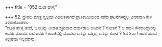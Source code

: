 +++
title = "052 ದೂತ ಹೇಳೈ"

+++
52. ದ್ರೌಪದಿ ಮಾತ್ರ ಸ್ವಲ್ಪವೂ ವಿಚಲಿತಳಾಗದೆ ಪ್ರಾತಿಕಾಮಿಯಿಂದ ನಡೆದ ಘಟನೆಗಳನ್ನೆಲ್ಲ ವಿವರವಾಗಿ ಕೇಳಿ ತಿಳಿದುಕೊಂಡಳು.   
"ದೂತ ಹೇಳೈ ತಂದೆ, ಜೂಜನ್ನು ಅಜಾತ ಶತ್ರುವಾದ ಧರ್ಮರಾಜ ಆಡಿದನೆ ? ಸೋತನೆ ? ಆ ಶಕುನಿ ಕೌರವರಿದ್ದಾರಲ್ಲ ಅವರು ಮೋಸದ ಬಲೆಗಾರರು ! ಜೂಜಿನಲ್ಲಿ ಮೊದಲು ಏನನ್ನು ಒಡ್ಡಿದ, ಏನನ್ನು ಸೋತ ? ಶಿವ ಶಿವಾ ! ಅರಸ ಯಾವ ಕಿಲ್ಬಿಷವೂ ಇಲ್ಲದವನು.